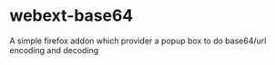 # webext-base64
A simple firefox addon which provider a popup box to do base64/url encoding and decoding
